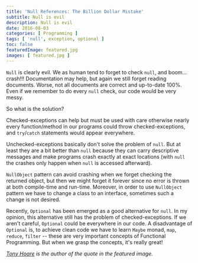 ```yaml
---
title: 'Null References: The Billion Dollar Mistake'
subtitle: Null is evil
description: Null is evil
date: 2016-08-03
categories: [ Programming ]
tags: [ 'null', exception, optional ]
toc: false
featuredImage: featured.jpg
images: [ featured.jpg ]
---
```


`Null` is clearly evil. We as human tend to forget to check `null`, and boom... crash!!! Documentation may help, but again we still forget reading documents. Worse, not all documents are correct and up-to-date 100%. Even if we remember to do every `null` check, our code would be very messy.

So what is the solution?

Checked-exceptions can help but must be used with care otherwise nearly every function/method in our programs could throw checked-exceptions, and `try`/`catch` statements would appear everywhere.

Unchecked-exceptions basically don't solve the problem of `null`. But at least they are a bit better than `null` because they can carry descriptive messages and make programs crash exactly at exact locations (with `null` the crashes only happen when `null` is accessed afterward).

`NullObject` pattern can avoid crashing when we forget checking the returned object, but then we might forget it forever since no error is thrown at both compile-time and run-time. Moreover, in order to use `NullObject` pattern we have to change a class to an interface, sometimes such a change is not desired.

Recently, `Optional` has been emerged as a good alternative for `null`. In my opinion, this alternative still has the problem of checked-exceptions. If we aren't careful, `Optional` could be everywhere in our code. A disadvantage of `Optional` is, to achieve clean code we have to learn `Maybe` monad, `map`, `reduce`, `filter` -- these are very important concepts of Functional Programming. But when we grasp the concepts, it's really great!

*[Tony Hoare](https://en.wikipedia.org/wiki/Tony_Hoare) is the author of the quote in the featured image.*
